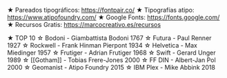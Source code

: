 ---
---

★ Pareados tipográficos: https://fontpair.co/
★ Tipografías atipo: https://www.atipofoundry.com/
★ Google Fonts: https://fonts.google.com/
★ Recursos Gratis: https://marcocreativo.es/recursos

★ TOP 10
☆ Bodoni - Giambattista Bodoni 1767
☆ Futura - Paul Renner 1927
☆ Rockwell - Frank Hinman Pierpont 1934
☆ Helvetica - Max Miedinger 1957
☆ Frutiger - Adrian Frutiger 1968
☆ Swift - Gerard Unger 1989
☆ [[Gotham]] - Tobias Frere-Jones 2000
☆ FF DIN - Albert-Jan Pol 2000
☆ Geomanist - Atipo Foundry 2015
☆ IBM Plex - Mike Abbink 2018